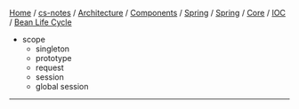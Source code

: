 [Home](https://mengxianbin.github.io) /
[cs-notes](https://mengxianbin.github.io/cs-notes/site) /
[Architecture](https://mengxianbin.github.io/cs-notes/site/Architecture) /
[Components](https://mengxianbin.github.io/cs-notes/site/Architecture/Components) /
[Spring](https://mengxianbin.github.io/cs-notes/site/Architecture/Components/Spring) /
[Spring](https://mengxianbin.github.io/cs-notes/site/Architecture/Components/Spring/Spring) /
[Core](https://mengxianbin.github.io/cs-notes/site/Architecture/Components/Spring/Spring/Core) /
[IOC](https://mengxianbin.github.io/cs-notes/site/Architecture/Components/Spring/Spring/Core/IOC) /
[Bean Life Cycle](https://mengxianbin.github.io/cs-notes/site/Architecture/Components/Spring/Spring/Core/IOC/Bean%20Life%20Cycle)

* scope
    * singleton
    * prototype
    * request
    * session
    * global session

---
